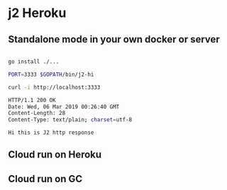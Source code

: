 # j2 Heroku 

## Standalone mode in your own docker or server

``` bash

go install ./...

PORT=3333 $GOPATH/bin/j2-hi

curl -i http://localhost:3333

HTTP/1.1 200 OK
Date: Wed, 06 Mar 2019 00:26:40 GMT
Content-Length: 28
Content-Type: text/plain; charset=utf-8

Hi this is J2 http response

```

## Cloud run on Heroku


## Cloud run on GC 


